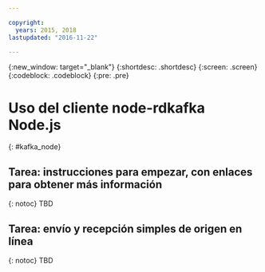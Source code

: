 ```yaml
---

copyright:
  years: 2015, 2018
lastupdated: "2016-11-22"

---
```


{:new_window: target="_blank"}
{:shortdesc: .shortdesc}
{:screen: .screen}
{:codeblock: .codeblock}
{:pre: .pre}

# Uso del cliente node-rdkafka Node.js
{: #kafka_node}

## Tarea: instrucciones para empezar, con enlaces para obtener más información
{: notoc}
TBD

## Tarea: envío y recepción simples de origen en línea
{: notoc}
TBD
